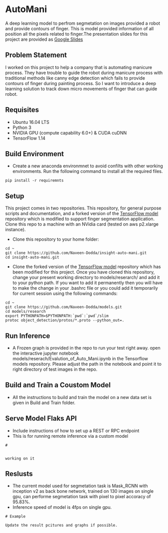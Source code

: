# AutoMani
A deep learning model to perfrom segmetation on images provided a robot and provide contours of finger. This is model provided information of all position all the pixels related to finger.The presentation slides for this project are provided as [Google Slides](https://drive.google.com/open?id=1fJP-UhYJfN1BGsrhc85v0OSsd_AJIWoYlNtNQ7Ev6mU)

## Problem Statement
I worked on this project to help a company that is automating manicure process. They have trouble to guide the robot during manicure process with traditional methods like canny edge detection which fails to provide contours of finger during painting process. So I want to introduce a deep learning solution to track down micro movements of finger that can guide robot.

## Requisites

- Ubuntu 16.04 LTS
- Python 3
- NVIDIA GPU (compute capability 6.0+) & CUDA cuDNN
- TensorFlow 1.14

## Build Environment
- Create a new anaconda environmnet to avoid confilts with other working environments. Run the following command to install all the required files. 
```  
pip install -r requiremnts
```  
## Setup
This project comes in two repositories. This repository, for general purpose scripts and documentation, and a forked version of the [TensorFlow model](https://github.com/Naveen-Dodda/models) repository which is modified to support finger segmentation application. 
Clone this repo to a machine with an NVidia card (tested on aws p2.xlarge instance).

- Clone this repository to your home folder:
```
cd ~
git clone https://github.com/Naveen-Dodda/insight-auto-mani.git
cd insight-auto-mani.git
```  

- Clone the forked version of the [TensorFlow model](https://github.com/Naveen-Dodda/models) repository which has been modified for this project. Once you have cloned this repository, change your present working directory to models/reserarch/ and add it to your python path. If you want to add it permanently then you will have to make the change in your .bashrc file or you could add it temporarily for current session using the following commands:

```
cd ~
git clone https://github.com/Naveen-Dodda/models.git
cd models/research
export PYTHONPATH=$PYTHONPATH:`pwd`:`pwd`/slim
protoc object_detection/protos/*.proto --python_out=.

``` 


## Run Inference

- A Frozen graph is provided in the repo to run your test right away. open the interactive jupyter notebook  models/reserach/Evalution_of_Auto_Mani.ipynb in the Tensorflow models repository. Please adjust the path in the notebook and point it to right directory of test images in the repo. 


## Build and Train a Coustom Model
- All the instructions to build and train the model on a new data set is given  in Build and Train folder. 


## Serve Model Flaks API 
- Include instructions of how to set up a REST or RPC endpoint
- This is for running remote inference via a custom model
```
# 


working on it 
```

## Reslusts 
- The current model used for segmetation task is Mask_RCNN with inception v2 as back bone network, trained on 130 images on single gpu, can performe segmetation task with pixel to pixel accoracy of 95.83%. 
- Inference speed of model is 4fps on single gpu.
```
# Example

Update the result pcitures and graphs if possible.
```
